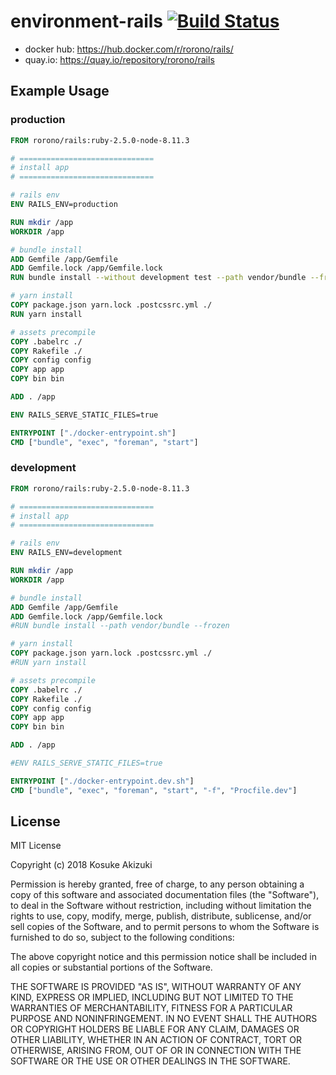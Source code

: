 # environment-rails [![Build Status](https://travis-ci.org/rorono/environment-rails.svg?branch=master)](https://travis-ci.org/rorono/environment-rails)
- docker hub: https://hub.docker.com/r/rorono/rails/
- quay.io: https://quay.io/repository/rorono/rails

## Example Usage

### production
```Dockerfile
FROM rorono/rails:ruby-2.5.0-node-8.11.3

# ==============================
# install app
# ==============================

# rails env
ENV RAILS_ENV=production

RUN mkdir /app
WORKDIR /app

# bundle install
ADD Gemfile /app/Gemfile
ADD Gemfile.lock /app/Gemfile.lock
RUN bundle install --without development test --path vendor/bundle --frozen

# yarn install
COPY package.json yarn.lock .postcssrc.yml ./
RUN yarn install

# assets precompile
COPY .babelrc ./
COPY Rakefile ./
COPY config config
COPY app app
COPY bin bin

ADD . /app

ENV RAILS_SERVE_STATIC_FILES=true

ENTRYPOINT ["./docker-entrypoint.sh"]
CMD ["bundle", "exec", "foreman", "start"]
```


### development
```Dockerfile
FROM rorono/rails:ruby-2.5.0-node-8.11.3

# ==============================
# install app
# ==============================

# rails env
ENV RAILS_ENV=development

RUN mkdir /app
WORKDIR /app

# bundle install
ADD Gemfile /app/Gemfile
ADD Gemfile.lock /app/Gemfile.lock
#RUN bundle install --path vendor/bundle --frozen

# yarn install
COPY package.json yarn.lock .postcssrc.yml ./
#RUN yarn install

# assets precompile
COPY .babelrc ./
COPY Rakefile ./
COPY config config
COPY app app
COPY bin bin

ADD . /app

#ENV RAILS_SERVE_STATIC_FILES=true

ENTRYPOINT ["./docker-entrypoint.dev.sh"]
CMD ["bundle", "exec", "foreman", "start", "-f", "Procfile.dev"]
```

## License

MIT License

Copyright (c) 2018 Kosuke Akizuki

Permission is hereby granted, free of charge, to any person obtaining a copy
of this software and associated documentation files (the "Software"), to deal
in the Software without restriction, including without limitation the rights
to use, copy, modify, merge, publish, distribute, sublicense, and/or sell
copies of the Software, and to permit persons to whom the Software is
furnished to do so, subject to the following conditions:

The above copyright notice and this permission notice shall be included in all
copies or substantial portions of the Software.

THE SOFTWARE IS PROVIDED "AS IS", WITHOUT WARRANTY OF ANY KIND, EXPRESS OR
IMPLIED, INCLUDING BUT NOT LIMITED TO THE WARRANTIES OF MERCHANTABILITY,
FITNESS FOR A PARTICULAR PURPOSE AND NONINFRINGEMENT. IN NO EVENT SHALL THE
AUTHORS OR COPYRIGHT HOLDERS BE LIABLE FOR ANY CLAIM, DAMAGES OR OTHER
LIABILITY, WHETHER IN AN ACTION OF CONTRACT, TORT OR OTHERWISE, ARISING FROM,
OUT OF OR IN CONNECTION WITH THE SOFTWARE OR THE USE OR OTHER DEALINGS IN THE
SOFTWARE.

